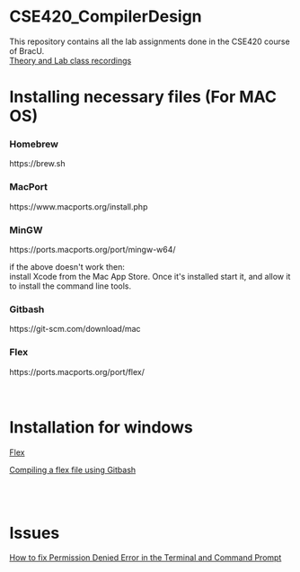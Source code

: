 # CSE420_CompilerDesign
This repository contains all the lab assignments done in the CSE420 course of BracU. <br>
[Theory and Lab class recordings](https://youtube.com/playlist?list=PLtQXTSdoymQctSUaM_mbdSpKrWO8EVJxT&si=EH3ibG85bIfokR4x)

# Installing necessary files (For MAC OS)

<h3>Homebrew</h3>
https://brew.sh <br>

<h3>MacPort</h3>
https://www.macports.org/install.php <br>

<h3>MinGW</h3>
https://ports.macports.org/port/mingw-w64/ <br>

if the above doesn't work then: <br>
install Xcode from the Mac App Store. Once it's installed start it, and allow it to install the command line tools. <br>

<h3>Gitbash</h3>
https://git-scm.com/download/mac <br>

<h3>Flex</h3>
https://ports.macports.org/port/flex/ <br>

<br>

<br/>

# Installation for windows
[Flex](https://www.youtube.com/watch?v=fH6OvP6oeBE) <br>

[Compiling a flex file using Gitbash](https://youtu.be/mtXTSI4rlkc?si=jPIqYIzGtxmWBjtU) <br>

<br>

<br/>

# Issues
[How to fix Permission Denied Error in the Terminal and Command Prompt](https://www.youtube.com/watch?v=JeHXpAjXlDQ)

